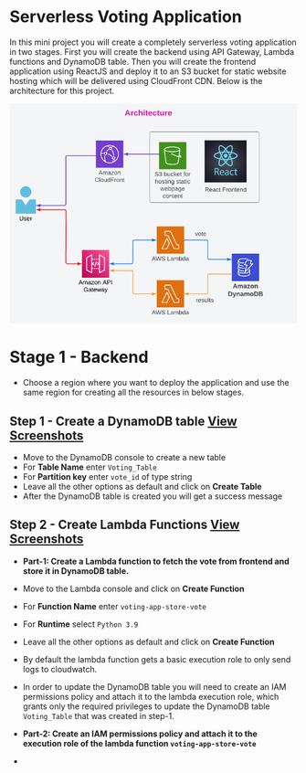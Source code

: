 # Serverless Voting Application

In this mini project you will create a completely serverless voting application in two stages. First you will create the backend using API Gateway, Lambda functions and DynamoDB table. Then you will create the frontend application using ReactJS and deploy it to an S3 bucket for static website hosting which will be delivered using CloudFront CDN. Below is the architecture for this project.

![Architecture](Architecture-ServerlessVotingApp.png)

# Stage 1 - Backend

- Choose a region where you want to deploy the application and use the same region for creating all the resources in below stages.

## Step 1 - Create a DynamoDB table [View Screenshots](./02_LABINSTRUCTIONS/Stage1_Step1.md)

- Move to the DynamoDB console to create a new table
- For **Table Name** enter `Voting_Table`
- For **Partition key** enter `vote_id` of type string
- Leave all the other options as default and click on **Create Table**
- After the DynamoDB table is created you will get a success message

## Step 2 - Create Lambda Functions [View Screenshots](./02_LABINSTRUCTIONS/Stage1_Step2.md)

- **Part-1: Create a Lambda function to fetch the vote from frontend and store it in DynamoDB table.** 
- Move to the Lambda console and click on **Create Function** 
- For **Function Name** enter `voting-app-store-vote`
- For **Runtime** select `Python 3.9`
- Leave all the other options as default and click on **Create Function**
- By default the lambda function gets a basic execution role to only send logs to cloudwatch.
- In order to update the DynamoDB table you will need to create an IAM permissions policy and attach it to the lambda execution role, which grants only the required privileges to update the DynamoDB table `Voting_Table` that was created in step-1.

- **Part-2: Create an IAM permissions policy and attach it to the execution role of the lambda function `voting-app-store-vote`**
- 

